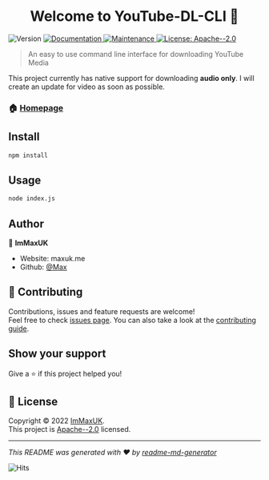 <h1 align="center">Welcome to YouTube-DL-CLI 👋</h1>
<p>
  <img alt="Version" src="https://img.shields.io/badge/version-1.0.0-blue.svg?cacheSeconds=2592000" />
  <a href="https://github.com/ImMaxUK/youtube-dl-cli#readme" target="_blank">
    <img alt="Documentation" src="https://img.shields.io/badge/documentation-yes-brightgreen.svg" />
  </a>
  <a href="https://github.com/ImMaxUK/youtube-dl-cli/graphs/commit-activity" target="_blank">
    <img alt="Maintenance" src="https://img.shields.io/badge/Maintained%3F-yes-green.svg" />
  </a>
  <a href="https://github.com/ImMaxUK/youtube-dl-cli/blob/master/LICENSE" target="_blank">
    <img alt="License: Apache--2.0" src="https://img.shields.io/github/license/ImMaxUK/YouTube-DL-CLI" />
  </a>
</p>

> An easy to use command line interface for downloading YouTube Media

This project currently has native support for downloading **audio only**. I will create an update for video as soon as possible.

### 🏠 [Homepage](https://github.com/ImMaxUK/youtube-dl-cli#readme)

## Install

```sh
npm install
```

## Usage

```sh
node index.js
```

## Author

👤 **ImMaxUK**

* Website: maxuk.me
* Github: [@Max](https://github.com/ImMaxUK)

## 🤝 Contributing

Contributions, issues and feature requests are welcome!<br />Feel free to check [issues page](https://github.com/ImMaxUK/youtube-dl-cli/issues). You can also take a look at the [contributing guide](https://github.com/ImMaxUK/youtube-dl-cli/blob/master/CONTRIBUTING.md).

## Show your support

Give a ⭐️ if this project helped you!

## 📝 License

Copyright © 2022 [ImMaxUK](https://github.com/ImMaxUK).<br />
This project is [Apache--2.0](https://github.com/ImMaxUK/youtube-dl-cli/blob/master/LICENSE) licensed.

***
_This README was generated with ❤️ by [readme-md-generator](https://github.com/kefranabg/readme-md-generator)_

![Hits](https://hits.link/hits?url=https%3A%2F%2Fgithub.com%2FImMaxUK%2FYouTube-DL-CLI)